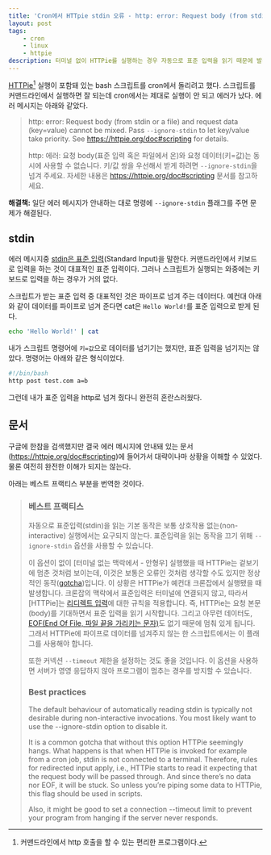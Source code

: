 ```yaml
---
title: 'Cron에서 HTTpie stdin 오류 - http: error: Request body (from stdin or a file) and request data (key=value) cannot be mixed.'
layout: post
tags: 
    - cron
    - linux
    - httpie
description: 터미널 없이 HTTPie를 실행하는 경우 자동으로 표준 입력을 읽기 때문에 발생하는 에러. --ignore-stdin 플래그를 주면 해결된다.
---
```


[HTTPie][httpie][^fn1] 실행이 포함돼 있는 bash 스크립트를 cron에서 돌리려고 했다. 스크립트를 커맨드라인에서 실행하면 잘 되는데 cron에서는 제대로 실행이 안 되고 에러가 났다. 에러 메시지는 아래와 같았다.

[^fn1]: 커맨드라인에서 http 호출을 할 수 있는 편리한 프로그램이다.

> http: error: Request body (from stdin or a file) and request data (key=value) cannot be mixed. Pass `--ignore-stdin` to let key/value take priority. See <https://httpie.org/doc#scripting> for details.
> 
> http: 에러: 요청 body(표준 입력 혹은 파일에서 온)와 요청 데이터(키=값)는 동시에 사용할 수 없습니다. 키/값 쌍을 우선해서 받게 하려면 `--ignore-stdin`을 넘겨 주세요. 자세한 내용은 <https://httpie.org/doc#scripting> 문서를 참고하세요.

**해결책:** 일단 에러 메시지가 안내하는 대로 명령에 `--ignore-stdin` 플래그를 주면 문제가 해결된다.

## stdin

에러 메시지중 [stdin은 표준 입력][stdin]\(Standard Input)을 말한다. 커맨드라인에서 키보드로 입력을 하는 것이 대표적인 표준 입력이다. 그러나 스크립트가 실행되는 와중에는 키보드로 입력을 하는 경우가 거의 없다. 

스크립트가 받는 표준 입력 중 대표적인 것은 파이프로 넘겨 주는 데이터다. 예컨대 아래와 같이 데이터를 파이프로 넘겨 준다면 cat은 `Hello World!`를 표준 입력으로 받게 된다.

``` bash
echo 'Hello World!' | cat
```

내가 스크립트 명령어에 `키=값`으로 데이터를 넘기기는 했지만, 표준 입력을 넘기지는 않았다. 명령어는 아래와 같은 형식이었다.

``` bash
#!/bin/bash
http post test.com a=b
```

그런데 내가 표준 입력을 http로 넘겨 줬다니 완전히 혼란스러웠다. 


## 문서

구글에 한참을 검색했지만 결국 에러 메시지에 안내돼 있는 문서(<https://httpie.org/doc#scripting>)에 들어가서 대략이나마 상황을 이해할 수 있었다. 물론 여전히 완전한 이해가 되지는 않는다. 

아래는 베스트 프랙티스 부분을 번역한 것이다.

> ### 베스트 프랙티스
> 
> 자동으로 표준입력(stdin)을 읽는 기본 동작은 보통 상호작용 없는(non-interactive) 실행에서는 요구되지 않는다. 표준입력을 읽는 동작을 끄기 위해 `--ignore-stdin` 옵션을 사용할 수 있습니다.
> 
> 이 옵션이 없이 [터미널 없는 맥락에서 - 안형우] 실행했을 때 HTTPie는 겉보기에 멈춘 것처럼 보이는데, 이것은 보통은 오류인 것처럼 생각할 수도 있지만 정상적인 동작([gotcha][1])입니다. 이 상황은 HTTPie가 예컨대 크론잡에서 실행됐을 때 발생합니다. 크론잡의 맥락에서 표준입력은 터미널에 연결되지 않고, 따라서 \[HTTPie]는 [리디렉트 입력][2]에 대한 규칙을 적용합니다. 즉, HTTPie는 요청 본문(body)를 기대하면서 표준 입력을 읽기 시작합니다. 그리고 아무런 데이터도, [EOF(End Of File, 파일 끝을 가리키는 문자)][eof]도 없기 때문에 멈춰 있게 됩니다. 그래서 HTTPie에 파이프로 데이터를 넘겨주지 않는 한 스크립트에서는 이 플래그를 사용해야 합니다. 
> 
> 또한 커넥션 `--timeout` 제한을 설정하는 것도 좋을 것입니다. 이 옵션을 사용하면 서버가 영영 응답하지 않아 프로그램이 멈추는 경우를 방지할 수 있습니다.
> 
> ### Best practices
> 
> The default behaviour of automatically reading stdin is typically not desirable during non-interactive invocations. You most likely want to use the --ignore-stdin option to disable it.
> 
> It is a common gotcha that without this option HTTPie seemingly hangs. What happens is that when HTTPie is invoked for example from a cron job, stdin is not connected to a terminal. Therefore, rules for redirected input apply, i.e., HTTPie starts to read it expecting that the request body will be passed through. And since there’s no data nor EOF, it will be stuck. So unless you’re piping some data to HTTPie, this flag should be used in scripts.
> 
> Also, it might be good to set a connection --timeout limit to prevent your program from hanging if the server never responds.

[httpie]: https://httpie.io/
[stdin]: https://ko.wikipedia.org/wiki/%ED%91%9C%EC%A4%80_%EC%8A%A4%ED%8A%B8%EB%A6%BC#%ED%91%9C%EC%A4%80_%EC%9E%85%EB%A0%A5_(stdin)
[1]: https://en.wikipedia.org/wiki/Gotcha_(programming)
[2]: https://httpie.io/docs#redirected-input
[eof]: https://ko.wikipedia.org/wiki/%ED%8C%8C%EC%9D%BC_%EB%81%9D